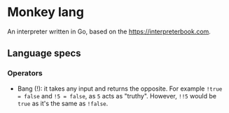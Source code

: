 # Monkey lang

An interpreter written in Go, based on the https://interpreterbook.com.

## Language specs

### Operators

- Bang (!): it takes any input and returns the opposite. For example `!true = false` and `!5 = false`, as `5` acts as "truthy". However, `!!5` would be `true` as it's the same as `!false`.
